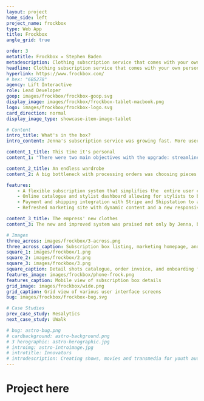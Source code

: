 ```yaml
---
layout: project
home_side: left
project_name: frockbox
type: Web App
title: Frockbox
angle_grid: true

order: 3
metatitle: Frockbox ✕ Stephen Baden
metadescription: Clothing subscription service that comes with your own personal stylist
headline: Clothing subscription service that comes with your own personal stylist
hyperlink: https://www.frockbox.com/
# hex: "6B5278"
agency: Lift Interactive
role: Lead Developer
goop: images/frockbox/frockbox-goop.svg
display_image: images/frockbox/frockbox-tablet-macbook.png
logo: images/frockbox/frockbox-logo.svg
card_direction: normal
display_image_type: showcase-item-image-tablet

# Content
intro_title: What's in the box?
intro_content: Jenna's subscription service was growing fast. More users were subscribing everyday, but her current third-party solution couldn't keep up with the increased demand. That's when she knew she needed something custom.

content_1_title: This time it's personal
content_1: "There were two main objectives with the upgrade: streamline the current business processes to reduce workload and overhead, and refresh the user experience for subscribers that emphasized their unique feature of providing the user with a personal stylist."

content_2_title: An endless wardrobe
content_2: A big bottleneck with processing orders was choosing pieces for each user. The stylist would have to go through each rack of clothes and pick out which pieces to include for each order. We removed the need for stylists to physically look at each piece by bringin the entire catalogue online, allowing the stylist to view, filter, and add a piece to a subscribers order.

features:
    - A flexible subscription system that simplifies the  entire user experience from sign-up to returns.
    - Online catalogue and stylist dashboard allowing for stylists to browse clothes and pack orders wihtout ever having to leave their computer.
    - Payment and shipping integration with Stripe and Shipstation to automate subscription charges and mail order generation.
    - Refreshed marketing site with dynamic content and a new responsive design.

content_3_title: The empress' new clothes
content_3: The new and improved system was praised not only by Jenna, but by her staff and subscribers alike. With a new streamlined workflow and improved user experience, Frockbox is all set to improve people's style for years to come.

# Images
three_across: images/frockbox/3-across.png
three_across_caption: Subscription box listing, marketing homepage, and onboarding flow
square_1: images/frockbox/1.png
square_2: images/frockbox/2.png
square_3: images/frockbox/3.png
square_caption: Detail shots catalogue, order invoice, and onboarding flow
features_image: images/frockbox/phone-frock.png
features_caption: Mobile view of subscription box details
grid_image: images/frockbox/wide.png
grid_caption: Grid view of various user interface screens
bug: images/frockbox/frockbox-bug.svg

# Case Studies
prev_case_study: Resalytics
next_case_study: UWalk

# bug: astro-bug.png
# cardbackground: astro-background.png
# 3 herographic: astro-herographic.jpg
# introimg: astro-introimage.jpg
# introtitle: Innovators
# introdescription: Creating shows, movies and transmedia for youth audiences, focusing on premium episodic series built for all platforms.
---
```


<h1>Project here</h1>